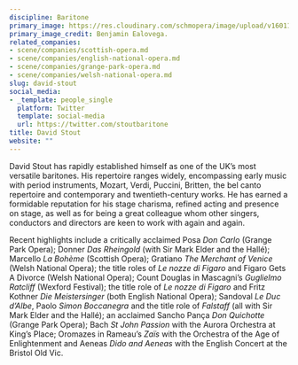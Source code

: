 ```yaml
---
discipline: Baritone
primary_image: https://res.cloudinary.com/schmopera/image/upload/v1601165227/media/2020/09/DavidStout-pc-BenjaminEalovega_xqu7fx.jpg
primary_image_credit: Benjamin Ealovega.
related_companies:
- scene/companies/scottish-opera.md
- scene/companies/english-national-opera.md
- scene/companies/grange-park-opera.md
- scene/companies/welsh-national-opera.md
slug: david-stout
social_media:
- _template: people_single
  platform: Twitter
  template: social-media
  url: https://twitter.com/stoutbaritone
title: David Stout
website: ""
---
```

David Stout has rapidly established himself as one of the UK’s most versatile baritones. His repertoire ranges widely, encompassing early music with period instruments, Mozart, Verdi, Puccini, Britten, the bel canto repertoire and contemporary and twentieth-century works. He has earned a formidable reputation for his stage charisma, refined acting and presence on stage, as well as for being a great colleague whom other singers, conductors and directors are keen to work with again and again.

Recent highlights include a critically acclaimed Posa _Don Carlo_ (Grange Park Opera); Donner _Das Rheingold_ (with Sir Mark Elder and the Hallé); Marcello _La Bohème_ (Scottish Opera); Gratiano _The Merchant of Venice_ (Welsh National Opera); the title roles of _Le nozze di Figaro_ and Figaro Gets A Divorce (Welsh National Opera); Count Douglas in Mascagni’s _Guglielmo Ratcliff_ (Wexford Festival); the title role of _Le nozze di Figaro_ and Fritz Kothner _Die Meistersinger_ (both English National Opera); Sandoval _Le Duc d’Albe_, Paolo _Simon Boccanegra_ and the title role of _Falstaff_ (all with Sir Mark Elder and the Hallé); an acclaimed Sancho Pança _Don Quichotte_ (Grange Park Opera); Bach _St John Passion_ with the Aurora Orchestra at King’s Place; Oromazes in Rameau’s _Zaïs_ with the Orchestra of the Age of Enlightenment and Aeneas _Dido and Aeneas_ with the English Concert at the Bristol Old Vic.